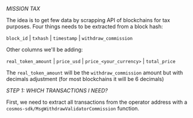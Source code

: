 *MISSION TAX*

The idea is to get few data by scrapping API of blockchains for tax purposes.
Four things needs to be extracted from a block hash:

```block_id``` | ```txhash```	| ```timestamp``` |	```withdraw_commission```

Other columns we'll be adding:

```real_token_amount``` | ```price_usd```	| ```price_<your_currency>``` |	```total_price```

The ```real_token_amount``` will be the ```withdraw_commission``` amount but with decimals adjustment (for most blockchains it will be 6 decimals)


*STEP 1: WHICH TRANSACTIONS I NEED?*

First, we need to extract all transactions from the operator address with a ```cosmos-sdk/MsgWithdrawValidatorCommission``` function.

